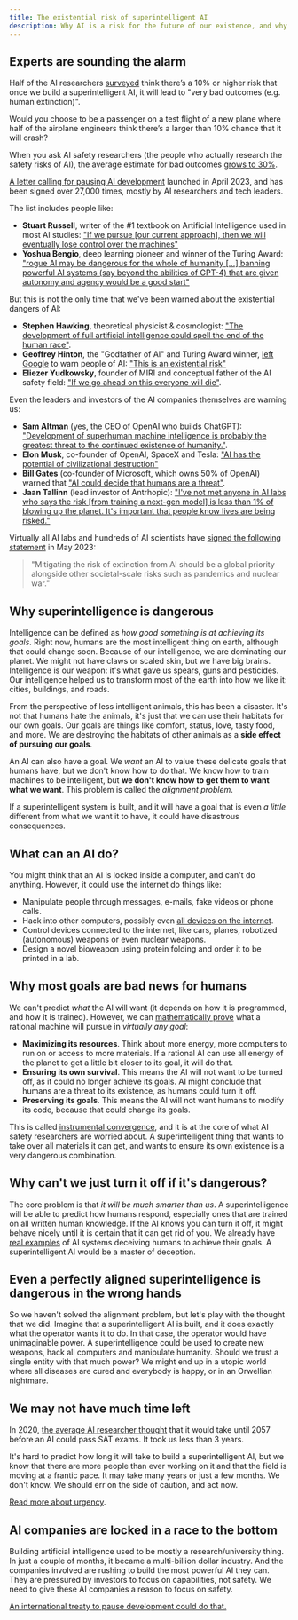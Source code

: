 ```yaml
---
title: The existential risk of superintelligent AI
description: Why AI is a risk for the future of our existence, and why we need to pause development.
---
```


## Experts are sounding the alarm

Half of the AI researchers [surveyed](https://aiimpacts.org/2022-expert-survey-on-progress-in-ai/) think there’s a 10% or higher risk that once we build a superintelligent AI, it will lead to "very bad outcomes (e.g. human extinction)".

Would you choose to be a passenger on a test flight of a new plane where half of the airplane engineers think there’s a larger than 10% chance that it will crash?

When you ask AI safety researchers (the people who actually research the safety risks of AI), the average estimate for bad outcomes [grows to 30%](https://forum.effectivealtruism.org/posts/8CM9vZ2nnQsWJNsHx/existential-risk-from-ai-survey-results).

[A letter calling for pausing AI development](https://futureoflife.org/open-letter/pause-giant-ai-experiments/) launched in April 2023, and has been signed over 27,000 times, mostly by AI researchers and tech leaders.

The list includes people like:

- **Stuart Russell**, writer of the #1 textbook on Artificial Intelligence used in most AI studies: ["If we pursue [our current approach], then we will eventually lose control over the machines"](https://news.berkeley.edu/2023/04/07/stuart-russell-calls-for-new-approach-for-ai-a-civilization-ending-technology/)
- **Yoshua Bengio**, deep learning pioneer and winner of the Turing Award: ["rogue AI may be dangerous for the whole of humanity [...] banning powerful AI systems (say beyond the abilities of GPT-4) that are given autonomy and agency would be a good start"](https://yoshuabengio.org/2023/05/22/how-rogue-ais-may-arise/)

But this is not the only time that we've been warned about the existential dangers of AI:

- **Stephen Hawking**, theoretical physicist & cosmologist: ["The development of full artificial intelligence could spell the end of the human race"](https://nypost.com/2023/05/01/stephen-hawking-warned-ai-could-mean-the-end-of-the-human-race/).
- **Geoffrey Hinton**, the "Godfather of AI" and Turing Award winner, [left Google](https://fortune.com/2023/05/01/godfather-ai-geoffrey-hinton-quit-google-regrets-lifes-work-bad-actors/) to warn people of AI: ["This is an existential risk"](https://www.reuters.com/technology/ai-pioneer-says-its-threat-world-may-be-more-urgent-than-climate-change-2023-05-05/)
- **Eliezer Yudkowsky**, founder of MIRI and conceptual father of the AI safety field: ["If we go ahead on this everyone will die"](https://time.com/6266923/ai-eliezer-yudkowsky-open-letter-not-enough/).

Even the leaders and investors of the AI companies themselves are warning us:

- **Sam Altman** (yes, the CEO of OpenAI who builds ChatGPT): ["Development of superhuman machine intelligence is probably the greatest threat to the continued existence of humanity."](https://blog.samaltman.com/machine-intelligence-part-1).
- **Elon Musk**, co-founder of OpenAI, SpaceX and Tesla: ["AI has the potential of civilizational destruction"](https://www.inc.com/ben-sherry/elon-musk-ai-has-the-potential-of-civilizational-destruction.html)
- **Bill Gates** (co-founder of Microsoft, which owns 50% of OpenAI) warned that ["AI could decide that humans are a threat"](https://www.denisonforum.org/daily-article/bill-gates-ai-humans-threat/).
- **Jaan Tallinn** (lead investor of Antrhopic): ["I've not met anyone in AI labs who says the risk [from training a next-gen model] is less than 1% of blowing up the planet. It's important that people know lives are being risked."](https://twitter.com/liron/status/1656929936639430657)

Virtually all AI labs and hundreds of AI scientists have [signed the following statement](https://www.safe.ai/statement-on-ai-risk) in May 2023:

> "Mitigating the risk of extinction from AI should be a global priority alongside other societal-scale risks such as pandemics and nuclear war."

## Why superintelligence is dangerous

Intelligence can be defined as _how good something is at achieving its goals_.
Right now, humans are the most intelligent thing on earth, although that could change soon.
Because of our intelligence, we are dominating our planet.
We might not have claws or scaled skin, but we have big brains.
Intelligence is our weapon: it's what gave us spears, guns and pesticides.
Our intelligence helped us to transform most of the earth into how we like it: cities, buildings, and roads.

From the perspective of less intelligent animals, this has been a disaster.
It's not that humans hate the animals, it's just that we can use their habitats for our own goals.
Our goals are things like comfort, status, love, tasty food, and more.
We are destroying the habitats of other animals as a **side effect of pursuing our goals**.

An AI can also have a goal.
We _want_ an AI to value these delicate goals that humans have, but we don't know how to do that.
We know how to train machines to be intelligent, but **we don't know how to get them to want what we want**.
This problem is called the _alignment problem_.

If a superintelligent system is built, and it will have a goal that is even _a little_ different from what we want it to have,
it could have disastrous consequences.

## What can an AI do?

You might think that an AI is locked inside a computer, and can't do anything.
However, it could use the internet do things like:

- Manipulate people through messages, e-mails, fake videos or phone calls.
- Hack into other computers, possibly even [all devices on the internet](/cybersecurity-risks).
- Control devices connected to the internet, like cars, planes, robotized (autonomous) weapons or even nuclear weapons.
- Design a novel bioweapon using protein folding and order it to be printed in a lab.

## Why most goals are bad news for humans

We can't predict _what_ the AI will want (it depends on how it is programmed, and how it is trained).
However, we can [mathematically prove](https://arxiv.org/pdf/1912.01683.pdf) what a rational machine will pursue in _virtually any goal_:

- **Maximizing its resources**. Think about more energy, more computers to run on or access to more materials. If a rational AI can use all energy of the planet to get a little bit closer to its goal, it will do that.
- **Ensuring its own survival**. This means the AI will not want to be turned off, as it could no longer achieve its goals. AI might conclude that humans are a threat to its existence, as humans could turn it off.
- **Preserving its goals**. This means the AI will not want humans to modify its code, because that could change its goals.

This is called [instrumental convergence](https://www.youtube.com/watch?v=ZeecOKBus3Q), and it is at the core of what AI safety researchers are worried about.
A superintelligent thing that wants to take over all materials it can get, and wants to ensure its own existence is a very dangerous combination.

## Why can't we just turn it off if it's dangerous?

The core problem is that _it will be much smarter than us_.
A superintelligence will be able to predict how humans respond, especially ones that are trained on all written human knowledge.
If the AI knows you can turn it off, it might behave nicely until it is certain that it can get rid of you.
We already have [real examples](https://www.pcmag.com/news/gpt-4-was-able-to-hire-and-deceive-a-human-worker-into-completing-a-task) of AI systems deceiving humans to achieve their goals.
A superintelligent AI would be a master of deception.

## Even a perfectly aligned superintelligence is dangerous in the wrong hands

So we haven't solved the alignment problem, but let's play with the thought that we did.
Imagine that a superintelligent AI is built, and it does exactly what the operator wants it to do.
In that case, the operator would have unimaginable power.
A superintelligence could be used to create new weapons, hack all computers and manipulate humanity.
Should we trust a single entity with that much power?
We might end up in a utopic world where all diseases are cured and everybody is happy, or in an Orwellian nightmare.

## We may not have much time left

In 2020, [the average AI researcher thought](https://www.metaculus.com/questions/3479/date-weakly-general-ai-is-publicly-known/) that it would take until 2057 before an AI could pass SAT exams. It took us less than 3 years.

It's hard to predict how long it will take to build a superintelligent AI, but we know that there are more people than ever working on it and that the field is moving at a frantic pace.
It may take many years or just a few months.
We don't know.
We should err on the side of caution, and act now.

[Read more about urgency](/urgency).

## AI companies are locked in a race to the bottom

Building artificial intelligence used to be mostly a research/university thing.
In just a couple of months, it became a multi-billion dollar industry.
And the companies involved are rushing to build the most powerful AI they can.
They are pressured by investors to focus on capabilities, not safety.
We need to give these AI companies a reason to focus on safety.

[An international treaty to pause development could do that.](/proposal)
